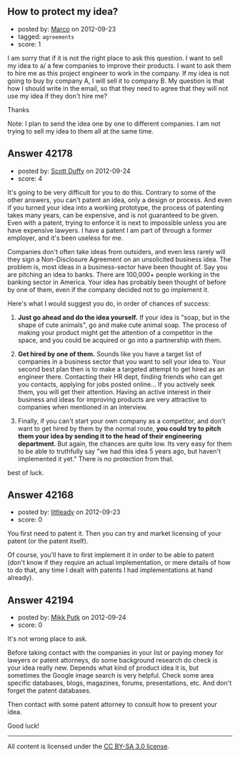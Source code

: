 ## How to protect my idea?

- posted by: [Marco](https://stackexchange.com/users/-1/18415-marco) on 2012-09-23
- tagged: `agreements`
- score: 1

I am sorry that if it is not the right place to ask this question. I want to sell my idea to a/ a few companies to improve their products. I want to ask them to hire me as this project engineer to work in the company. If my idea is not going to buy by company A, I will sell it to company B. My question is that how I should write in the email, so that they need to agree that they will not use my idea if they don't hire me?

Thanks

Note: I plan to send the idea one by one to different companies. I am not trying to sell my idea to them all at the same time.


## Answer 42178

- posted by: [Scott Duffy](https://stackexchange.com/users/-1/19820-scott-duffy) on 2012-09-24
- score: 4

It's going to be very difficult for you to do this. Contrary to some of the other answers, you can't patent an idea, only a design or process. And even if you turned your idea into a working prototype, the process of patenting takes many years, can be expensive, and is not guaranteed to be given. Even with a patent, trying to enforce it is next to impossible unless you are have expensive lawyers. I have a patent I am part of through a former employer, and it's been useless for me.

Companies don't often take ideas from outsiders, and even less rarely will they sign a Non-Disclosure Agreement on an unsolicited business idea. The problem is, most ideas in a business-sector have been thought of. Say you are pitching an idea to banks. There are 100,000+ people working in the banking sector in America. Your idea has probably been thought of before by one of them, even if the company decided not to go implement it.

Here's what I would suggest you do, in order of chances of success:

1) **Just go ahead and do the idea yourself.** If your idea is "soap, but in the shape of cute animals", go and make cute animal soap.  The process of making your product might get the attention of a competitor in the space, and you could be acquired or go into a partnership with them.

2) **Get hired by one of them.** Sounds like you have a target list of companies in a business sector that you want to sell your idea to. Your second best plan then is to make a targeted attempt to get hired as an engineer there. Contacting their HR dept, finding friends who can get you contacts, applying for jobs posted online... If you actively seek them, you will get their attention. Having an active interest in their business and ideas for improving products are very attractive to companies when mentioned in an interview. 

3) Finally, if you can't start your own company as a competitor, and don't want to get hired by them by the normal route, **you could try to pitch them your idea by sending it to the head of their engineering department**. But again, the chances are quite low. Its very easy for them to be able to truthfully say "we had this idea 5 years ago, but haven't implemented it yet." There is no protection from that.

best of luck.



## Answer 42168

- posted by: [littleadv](https://stackexchange.com/users/-1/13808-littleadv) on 2012-09-23
- score: 0

You first need to patent it. Then you can try and market licensing of your patent (or the patent itself).

Of course, you'll have to first implement it in order to be able to patent (don't know if they require an actual implementation, or mere details of how to do that, any time I dealt with patents I had implementations at hand already).


## Answer 42194

- posted by: [Mikk Putk](https://stackexchange.com/users/-1/4619-mikk-putk) on 2012-09-24
- score: 0

It's not wrong place to ask. 

Before taking contact with the companies in your list or paying money for lawyers or patent attorneys, do some background research do check is your idea really new. Depends what kind of product idea it is, but sometimes the Google image search is very helpful. Check some area specific databases, blogs, magazines, forums, presentations, etc. And don't forget the patent databases.

Then contact with some patent attorney to consult how to present your idea. 

Good luck!



---

All content is licensed under the [CC BY-SA 3.0 license](https://creativecommons.org/licenses/by-sa/3.0/).
